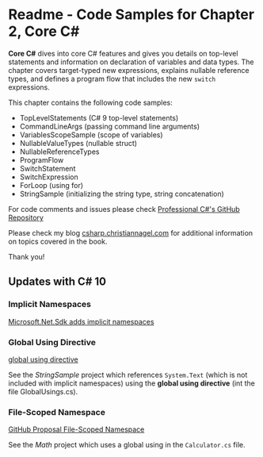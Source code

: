 # Readme - Code Samples for Chapter 2, Core C#

**Core C#** dives into core C# features and gives you details on top-level statements and information on declaration of variables and data types. The chapter covers target-typed new expressions, explains nullable reference types, and defines a program flow that includes the new `switch` expressions.

This chapter contains the following code samples:

* TopLevelStatements (C# 9 top-level statements)
* CommandLineArgs (passing command line arguments)
* VariablesScopeSample (scope of variables)
* NullableValueTypes (nullable struct)
* NullableReferenceTypes
* ProgramFlow
* SwitchStatement
* SwitchExpression
* ForLoop (using for)
* StringSample (initializing the string type, string concatenation)

 
For code comments and issues please check [Professional C#'s GitHub Repository](https://github.com/ProfessionalCSharp/ProfessionalCSharp2021)

Please check my blog [csharp.christiannagel.com](https://csharp.christiannagel.com "csharp.christiannagel.com") for additional information on topics covered in the book.

Thank you!

## Updates with C# 10

### Implicit Namespaces

[Microsoft.Net.Sdk adds implicit namespaces](https://docs.microsoft.com/en-us/dotnet/core/compatibility/sdk/6.0/implicit-namespaces)

### Global Using Directive

[global using directive](https://docs.microsoft.com/en-us/dotnet/csharp/language-reference/proposals/csharp-10.0/globalusingdirective)

See the *StringSample* project which references `System.Text` (which is not included with implicit namespaces) using the **global using directive** (int the file GlobalUsings.cs).

### File-Scoped Namespace

[GitHub Proposal File-Scoped Namespace](https://github.com/dotnet/csharplang/issues/137)

See the *Math* project which uses a global using in the `Calculator.cs` file.